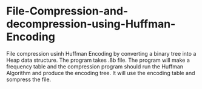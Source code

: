 # File-Compression-and-decompression-using-Huffman-Encoding
 File compression usinh Huffman Encoding by converting a binary tree into a Heap data structure. The program takes .8b file. The program will make a frequency table and the compression program should run the Huffman Algorithm and produce the encoding tree. It will use the encoding table and sompress the file.
